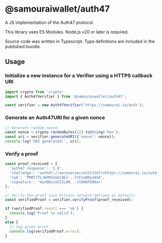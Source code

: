 # @samouraiwallet/auth47

A JS implementation of the Auth47 protocol.

This library uses ES Modules. Node.js v20 or later is required.

Source code was written in Typescript. Type definitions are included in the published bundle.

## Usage

### Initialize a new instance for a Verifier using a HTTPS callback URI

```js
import crypto from 'crypto'
import { Auth47Verifier } from '@samouraiwallet/auth47';

const verifier = new Auth47Verifier('https://samourai.io/auth');
```

### Generate an Auth47URI for a given nonce

```js
// Generate random nonce
const nonce = crypto.randomBytes(12).toString('hex');
const uri = verifier.generateURI({'nonce': nonce});
console.log('URI generated:', uri);
```

### Verify a proof

```js
const proof_received = {
  'auth47_response': '1.0',
  'challenge': 'auth47://aerezerzerze23131d?r=https://samourai.io/auth',
  'nym': 'PM8TJTLJbPRGxSbc8EJ...TzFcwQRya4GA',
  'signature': 'Hyn9En/w5I2LHR...ct8mbFD86o='
};

// Verify the proof (use bitcoin network defined as default)
const verifiedProof = verifier.verifyProof(proof_received);

if (verifiedProof.result === 'ok') {
  console.log('Proof is valid');
}
else {
  // log given error
  console.log(verifiedProof.error);
}
```

